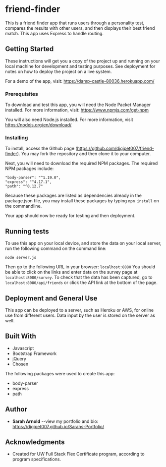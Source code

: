 # friend-finder

This is a friend finder app that runs users through a personality test, compares the results with other users, and then displays their best friend match. This app uses Express to handle routing.

## Getting Started

These instructions will get you a copy of the project up and running on your local machine for development and testing purposes. See deployment for notes on how to deploy the project on a live system.

For a demo of the app, visit: <https://damp-castle-80036.herokuapp.com/>

### Prerequisites

To download and test this app, you will need the Node Packet Manager installed.  For more information, visit: <https://www.npmjs.com/get-npm>

You will also need Node.js installed.  For more information, visit <https://nodejs.org/en/download/>

### Installing

To install, access the Github page (https://github.com/digipet007/friend-finder).  You may fork the repository and then clone it to your computer.  

Next, you will need to download the required NPM packages.  The required NPM packages include:
```
"body-parser": "^1.19.0",
"express": "^4.17.1",
"path": "^0.12.7"
```
Because these packages are listed as dependencies already in the package.json file, you may install these packages by typing `npm install` on the commandline.

Your app should now be ready for testing and then deployment.

## Running tests

To use this app on your local device, and store the data on your local server, run the following command on the command line:
```
node server.js
```

Then go to the following URL in your browser: `localhost:8080`
You should be able to click on the links and enter data on the survey page at `localhost:8080/survey`. 
To check that the data has been captured, go to `localhost:8080/api/friends` or click the API link at the bottom of the page.


## Deployment and General Use
This app can be deployed to a server, such as Heroku or AWS, for online use from different users. Data input by the user is stored on the server as well.

## Built With

* Javascript
* Bootstrap Framework
* jQuery
* Chosen

The following packages were used to create this app:
* body-parser 
* express
* path

## Author

* **Sarah Arnold** --view my portfolio and bio: <https://digipet007.github.io/Sarahs-Portfolio/>

## Acknowledgments

* Created for UW Full Stack Flex Certificate program, according to program specifications.